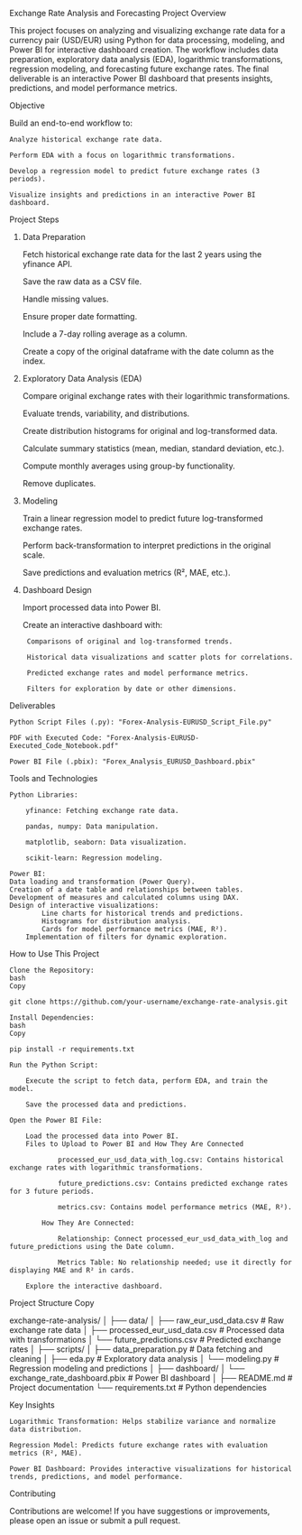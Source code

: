 Exchange Rate Analysis and Forecasting
Project Overview

This project focuses on analyzing and visualizing exchange rate data for a currency pair (USD/EUR) using Python for data processing, modeling, and Power BI for interactive dashboard creation. The workflow includes data preparation, exploratory data analysis (EDA), logarithmic transformations, regression modeling, and forecasting future exchange rates. The final deliverable is an interactive Power BI dashboard that presents insights, predictions, and model performance metrics.

Objective

Build an end-to-end workflow to:

    Analyze historical exchange rate data.

    Perform EDA with a focus on logarithmic transformations.

    Develop a regression model to predict future exchange rates (3 periods).

    Visualize insights and predictions in an interactive Power BI dashboard.

Project Steps

1. Data Preparation

    Fetch historical exchange rate data for the last 2 years using the yfinance API.

    Save the raw data as a CSV file.

    Handle missing values.

    Ensure proper date formatting.

    Include a 7-day rolling average as a column.

    Create a copy of the original dataframe with the date column as the index.

2. Exploratory Data Analysis (EDA)

    Compare original exchange rates with their logarithmic transformations.

    Evaluate trends, variability, and distributions.

    Create distribution histograms for original and log-transformed data.

    Calculate summary statistics (mean, median, standard deviation, etc.).

    Compute monthly averages using group-by functionality.

    Remove duplicates.

3. Modeling

    Train a linear regression model to predict future log-transformed exchange rates.

    Perform back-transformation to interpret predictions in the original scale.

    Save predictions and evaluation metrics (R², MAE, etc.).

4. Dashboard Design

    Import processed data into Power BI.

    Create an interactive dashboard with:

        Comparisons of original and log-transformed trends.

        Historical data visualizations and scatter plots for correlations.

        Predicted exchange rates and model performance metrics.

        Filters for exploration by date or other dimensions.

Deliverables

    Python Script Files (.py): "Forex-Analysis-EURUSD_Script_File.py"

    PDF with Executed Code: "Forex-Analysis-EURUSD-Executed_Code_Notebook.pdf"

    Power BI File (.pbix): "Forex_Analysis_EURUSD_Dashboard.pbix"

Tools and Technologies

    Python Libraries:

        yfinance: Fetching exchange rate data.

        pandas, numpy: Data manipulation.

        matplotlib, seaborn: Data visualization.

        scikit-learn: Regression modeling.

    Power BI:
	Data loading and transformation (Power Query).
 	Creation of a date table and relationships between tables.
  	Development of measures and calculated columns using DAX.
  	Design of interactive visualizations:
    		Line charts for historical trends and predictions.
    		Histograms for distribution analysis.
    		Cards for model performance metrics (MAE, R²).
  		Implementation of filters for dynamic exploration.

How to Use This Project

    Clone the Repository:
    bash
    Copy

    git clone https://github.com/your-username/exchange-rate-analysis.git

    Install Dependencies:
    bash
    Copy

    pip install -r requirements.txt

    Run the Python Script:

        Execute the script to fetch data, perform EDA, and train the model.

        Save the processed data and predictions.

    Open the Power BI File:

        Load the processed data into Power BI.
		Files to Upload to Power BI and How They Are Connected

        		processed_eur_usd_data_with_log.csv: Contains historical exchange rates with logarithmic transformations.

        		future_predictions.csv: Contains predicted exchange rates for 3 future periods.

        		metrics.csv: Contains model performance metrics (MAE, R²).

    		How They Are Connected:

        		Relationship: Connect processed_eur_usd_data_with_log and future_predictions using the Date column.

        		Metrics Table: No relationship needed; use it directly for displaying MAE and R² in cards.

        Explore the interactive dashboard.


Project Structure
Copy

exchange-rate-analysis/
│
├── data/
│   ├── raw_eur_usd_data.csv          # Raw exchange rate data
│   ├── processed_eur_usd_data.csv    # Processed data with transformations
│   └── future_predictions.csv        # Predicted exchange rates
│
├── scripts/
│   ├── data_preparation.py           # Data fetching and cleaning
│   ├── eda.py                        # Exploratory data analysis
│   └── modeling.py                   # Regression modeling and predictions
│
├── dashboard/
│   └── exchange_rate_dashboard.pbix  # Power BI dashboard
│
├── README.md                         # Project documentation
└── requirements.txt                  # Python dependencies


Key Insights

    Logarithmic Transformation: Helps stabilize variance and normalize data distribution.

    Regression Model: Predicts future exchange rates with evaluation metrics (R², MAE).

    Power BI Dashboard: Provides interactive visualizations for historical trends, predictions, and model performance.

Contributing

Contributions are welcome! If you have suggestions or improvements, please open an issue or submit a pull request.